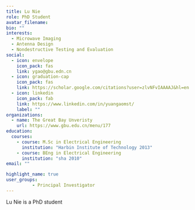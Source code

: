 ```yaml
---
title: Lu Nie
role: PhD Student
avatar_filename: 
bio: ""
interests:
  - Microwave Imaging
  - Antenna Design
  - Nondestructive Testing and Evaluation
social:
  - icon: envelope
    icon_pack: fas
    link: ygao@gbu.edn.cn
  - icon: graduation-cap
    icon_pack: fas
    link: https://scholar.google.com/citations?user=zlvNFvIAAAAJ&hl=en
  - icon: linkedin
    icon_pack: fab
    link: https://www.linkedin.com/in/yuangaomst/
    label: ""
organizations:
  - name: The Great Bay Unveristy
    url: https://www.gbu.edu.cn/menu/177
education:
  courses:
    - course: M.Sc in Electrical Engineering
      institution: "Harbin Institute of Technology 2013"
    - course: BEng in Electrical Engineering
      institution: "sha 2010"
email: ""

highlight_name: true
user_groups:
          - Principal Investigator
---
```




Lu Nie is a PhD student
